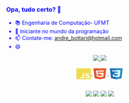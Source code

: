<font color="blue">

### Opa, tudo certo? 👋 


- 📚 Engenharia de Computação- UFMT
- 🌱 Iniciante no mundo da programação
- 📫 Contate-me: andre_bottari@hotmail.com
- 😄 

<div align="center">
<a href="https://github.com/rafaballerini">
  <img height="180em" src="https://github-readme-stats.vercel.app/api?username=Andrebottari&show_icons=true&theme=merko&include_all_commits=true&count_private=true"/>
  <img height="180em" src="https://github-readme-stats.vercel.app/api/top-langs/?username=Andrebottari&layout=compact&langs_count=7&theme=merko"/>

<div style="display: inline_block"><br><div align="center">
  <img align="center" alt="Rafa-Js" height="30" width="40" src="https://raw.githubusercontent.com/devicons/devicon/master/icons/javascript/javascript-plain.svg">
  <img align="center" alt="Rafa-HTML" height="30" width="40" src="https://raw.githubusercontent.com/devicons/devicon/master/icons/html5/html5-original.svg">
  <img align="center" alt="Rafa-CSS" height="30" width="40" src="https://raw.githubusercontent.com/devicons/devicon/master/icons/css3/css3-original.svg">

</div>

##
<div align="CENTER">
<a href="https://www.youtube.com/channel/UCpSewv4uh_0PmSEES2YjRmg" "target="_blank"><img src= https://img.shields.io/badge/YouTube-FF0000?style=for-the-badge&logo=youtube&logoColor=white "target="_blank"></a>
<a href="https://web.facebook.com/andre.bottari" "target="_blank"><img src=https://img.shields.io/badge/Facebook-1877F2?style=for-the-badge&logo=facebook&logoColor=white "target="_blank"></a>
<a href="https://www.instagram.com/andre.bottari/" "target="_blank"><img src=https://img.shields.io/badge/Instagram-E4405F?style=for-the-badge&logo=instagram&logoColor=white  "target="_blank"></a>
<a href="https://www.linkedin.com/in/andr%C3%A9-bottari-1a0683223/" "target="_blank"><img src=https://img.shields.io/badge/LinkedIn-0077B5?style=for-the-badge&logo=linkedin&logoColor=white  "target="_blank"></a>
</div>

